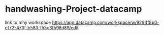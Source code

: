 # handwashing-Project-datacamp
link to mhy workspace https://app.datacamp.com/workspace/w/9294f8b0-ef72-473f-b583-f55c3f598d89/edit 
